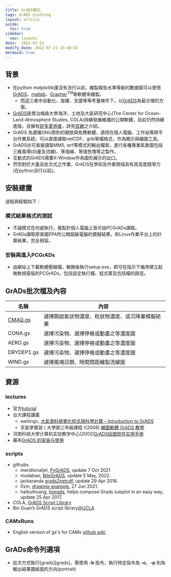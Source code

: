 ```yaml
---
title: GrADS筆記
tags: GrADS plotting
layout: article
aside:
  toc: true
sidebar:
  nav: layouts
date:  2022-07-21
modify_date: 2022-07-21 15:48:02
mermaid: true
---
```

## 背景
- 在python matplotlib還沒有流行以前，繪製報告水準等級的數據圖可以使用[GrADS][1]、[matlab][matlab]、[Grapher][grapher]<sup>TM</sup>等軟體來繪製。
  - 而這三者中自動化、版權、支援等等考量條件下，以[GrADS][1]為最合理的方案。
- [GrADS][1]是喬治梅森大學海洋、土地及大氣研究中心(The Center for
Ocean-Land-Atmosphere Studies, COLA)持續發展維護的公開軟體，目前仍然持續進版，且擁有[許多愛用者][list]，詳見[官網][2]之介紹。
- GrADS 為遵循GNU原則的開放與免費軟體，適用在個人電腦、工作站等跨平台作業系統，可以直接讀取netCDF、grib等檔格式，作為顯示與繪圖工具。
- GrADS亦可直接讀取MM5, wrf等模式的輸出檔案，進行各種專業氣象圖包括三維風場(向量及流線)、等值線、等值色塊等之製作。
- 互動式的GrADS需要X-Window作為圖形展示的出口。
- 然而對於大量及批次式之作業，GrADS在學術及作業領域具有其高度競爭力(在python流行以前)。

## 安裝建置
過程與經驗如下：
### 模式結果格式的測試
- 不論模式在何處執行，複製於個人電腦上皆可由PCGrADs讀取。
- GrADs讀取原美國EPA所公開超級電腦的模擬結果，和Linux作業平台上的計算結果，完全相容。
### 安裝與進入PCGrADs
- 由網站上下載軟體壓縮檔，解開後執行setup.exe，即可在指示下循序建立起微軟視窗版的PCGrADs，包括設定執行檔、程式庫及包括檔的路徑。

## GrADs批次檔及內容

名稱|內容
-|-
[CMAQ.gs][gs1]|選擇開啟氣狀物濃度、粒狀物濃度、或沉降量模擬結果
CONA.gs|選擇污染物、選擇停格或動畫之等濃度圖
AERO.gs|選擇污染物、選擇停格或動畫之等濃度圖
DRYDEP1.gs|選擇污染物、選擇停格或動畫之等濃度圖
WIND.gs|選擇風場日期、時間間距繪製流線圖

## 資源
### lectures
- 官方[tutorial](http://cola.gmu.edu/grads/gadoc/tutorial.html)
- 台大課程講義
  - weitingc, [大氣資料視覺化程式與科學計算 – Introduction to GrADS](https://homepage.ntu.edu.tw/~weitingc/fortran_lecture/Lecture_G_basic.pdf)
  -  天氣學實習 ( 大學部三年級課程 )(2008) [繪圖軟體 GrADS 教學](https://docplayer.net/118815022-Hui-tu-ruan-ti--grads-jiao-xue--_-tian-qi-xue-shi-xi--da-xue-bu-san-nian-ji-ke-cheng--1-grads-jian-jie--grads-homepage-spring.html)
- 河南科技大學计算机实验教学中心(2002)[GrADS绘图软件实用手册](https://docsplayer.com/84333593-Grads%E7%BB%98%E5%9B%BE%E8%BD%AF%E4%BB%B6%E4%BD%BF%E7%94%A8%E6%89%8B%E5%86%8C.html)
- 幕布[GrADS 的安装与使用](https://mubu.com/explore/8Ibbc9GR5V)
### scripts
- githubs
  - meridionaljet, [PyGrADS](https://github.com/meridionaljet/py3grads), update 7 Oct 2021
  - modabao, [BiteGrADS](https://github.com/Mo-Dabao/BiteGrADS), update 5 May, 2022.
  - jackaranda [grads2netcdf](https://github.com/csag-uct/grads2netcdf), update 29 Apr 2016.
  - ifzm, [drawing-example](https://github.com/ifzm/drawing-example), 27 Jun 2021.
  - haibuihoang, [higrads](https://github.com/haibuihoang/higrads), helps compose Grads subplot in an easy way, update 25 Apr 2017.
- COLA, [GrADS Script Library](http://cola.gmu.edu/grads/gadoc/library.html)
- Bin Guan’s GrADS script library@[UCLA](http://bguan.bol.ucla.edu/bGASL.html)

### CAMxRuns
- English version of gs's for CAMx [github wiki](https://github.com/sinotec2/camxruns/wiki/GrADS-diagrams-of-camxruns)

## GrADs命令列選項
- 批次方式執行[grads][grads]，需使用 **-b** 指令，執行特定指令為 **-c**。**-p** 則為輸出結果圖紙面的方向(portrait)

[matlab]: <https://www.mathworks.com/help/matlab/ref/plot.html> "plot 2-D line plot"
[grapher]: <https://www.goldensoftware.com/products/grapher> "Golden Software, Visualize Data"
[1]: <https://zh.m.wikipedia.org/zh-tw/GrADS> "網格分析與顯示系統[2]（英語：Grid Analysis and Display System，簡稱GrADS）是一種可用於存取、操作及可視化地球科學數據的互動式桌面工具。數據格式可以是二進制、GRIB、NetCDF或HDF-SDS（科學數據集）。GrADS已能在全球各種常用的作業系統上執行，並通過網際網路自由分發。(wiki)"
[2]: <http://cola.gmu.edu/grads/> "Overview of GrADS, COLA"
[gs1]: <> "CMAQ.gs"
[list]: <http://gradsusr.org/pipermail/gradsusr/> "The gradsusr Archives"